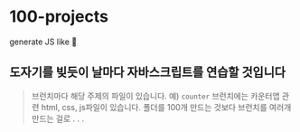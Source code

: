 # 100-projects
generate JS like 🏺


## 도자기를 빚듯이 날마다 자바스크립트를 연습할 것입니다
> 브런치마다 해당 주제의 파일이 있습니다.
예) `counter` 브런치에는 카운터앱 관련 html, css, js파일이 있습니다.
폴더를 100개 만드는 것보다 브런치를 여러개 만드는 걸로 . . .
